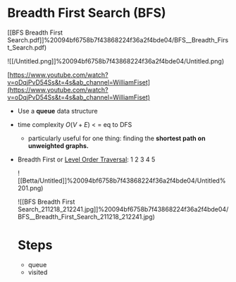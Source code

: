 # Breadth First Search (BFS)

[[BFS  Breadth First Search.pdf]]%20094bf6758b7f43868224f36a2f4bde04/BFS__Breadth_First_Search.pdf)

![[/Untitled.png]]%20094bf6758b7f43868224f36a2f4bde04/Untitled.png)

[https://www.youtube.com/watch?v=oDqjPvD54Ss&t=4s&ab_channel=WilliamFiset](https://www.youtube.com/watch?v=oDqjPvD54Ss&t=4s&ab_channel=WilliamFiset)

- Use a **queue** data structure
- time complexity $O(V+E)$  < = eq to DFS
    - particularly useful for one thing: finding the **shortest path on unweighted graphs.**

- Breadth First or [Level Order Traversal](https://en.wikipedia.org/wiki/Tree_traversal): 1 2 3 4 5
    
    ![[Betta/Untitled]]%20094bf6758b7f43868224f36a2f4bde04/Untitled%201.png)
    
    ![[BFS  Breadth First Search_211218_212241.jpg]]%20094bf6758b7f43868224f36a2f4bde04/BFS__Breadth_First_Search_211218_212241.jpg)
    
    # Steps
    
    - queue
    - visited